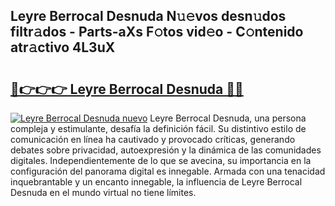 ## Leyre Berrocal Desnuda N𝚞𝚎vos desn𝚞dos filtr𝚊dos - Parts-aXs F𝚘tos vid𝚎o - C𝚘ntenido atr𝚊ctivo 4L3uX

# <h2><a href="http://mb1uel.tromn.icu/?c=Leyre+Berrocal+Desnuda">🔗👉👉👉 Leyre Berrocal Desnuda 🔗🔗</a></h2>

[![Leyre Berrocal Desnuda nuevo](https://i.imgur.com/pEAQMta.gif)](http://mb1uel.tromn.icu/?c=Leyre+Berrocal+Desnuda)
Leyre Berrocal Desnuda, una persona compleja y estimulante, desafía la definición fácil. Su distintivo estilo de comunicación en línea ha cautivado y provocado críticas, generando debates sobre privacidad, autoexpresión y la dinámica de las comunidades digitales. Independientemente de lo que se avecina, su importancia en la configuración del panorama digital es innegable. Armada con una tenacidad inquebrantable y un encanto innegable, la influencia de Leyre Berrocal Desnuda en el mundo virtual no tiene límites.
